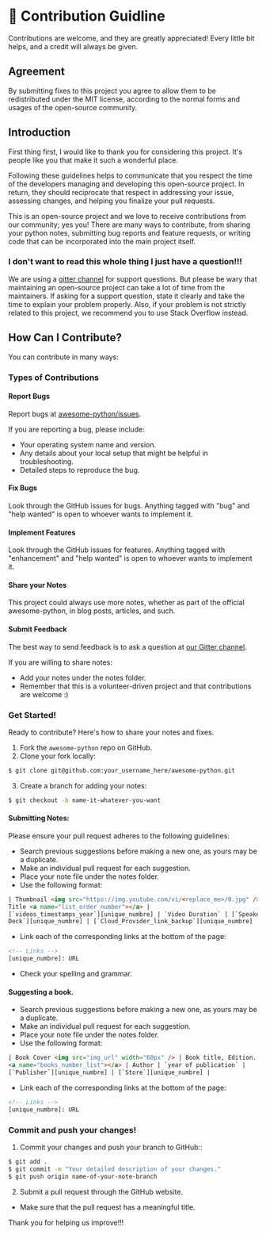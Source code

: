 # 📝 Contribution Guidline

Contributions are welcome, and they are greatly appreciated! Every little bit helps, and a credit will always be given.

## Agreement

By submitting fixes to this project you agree to allow them to be redistributed under the MIT license, according to the normal forms and usages of the open-source community.

## Introduction

First thing first, I would like to thank you for considering this project. It's people like you that make it such a wonderful place.

Following these guidelines helps to communicate that you respect the time of the developers managing and developing this open-source project. In return, they should reciprocate that respect in addressing your issue, assessing changes, and helping you finalize your pull requests.

This is an open-source project and we love to receive contributions from our community; yes you! There are many ways to contribute, from sharing your python notes, submitting bug reports and feature requests, or writing code that can be incorporated into the main project itself.

### I don't want to read this whole thing I just have a question!!!

We are using a [gitter channel][01] for support questions. But please be wary that maintaining an open-source project can take a lot of time from the maintainers. If asking for a support question, state it clearly and take the time to explain your problem properly. Also, if your problem is not strictly related to this project, we recommend you to use Stack Overflow instead.

## How Can I Contribute?

You can contribute in many ways:

### Types of Contributions

#### Report Bugs

Report bugs at [awesome-python/issues][02].

If you are reporting a bug, please include:

- Your operating system name and version.
- Any details about your local setup that might be helpful in troubleshooting.
- Detailed steps to reproduce the bug.

#### Fix Bugs

Look through the GitHub issues for bugs. Anything tagged with "bug" and "help
wanted" is open to whoever wants to implement it.

#### Implement Features

Look through the GitHub issues for features. Anything tagged with "enhancement"
and "help wanted" is open to whoever wants to implement it.

#### Share your Notes

This project could always use more notes, whether as part of the official
awesome-python, in blog posts, articles, and such.

#### Submit Feedback

The best way to send feedback is to ask a question at [our Gitter channel][01].

If you are willing to share notes:

- Add your notes under the notes folder.
- Remember that this is a volunteer-driven project and that contributions are welcome :)

### Get Started!

Ready to contribute? Here's how to share your notes and fixes.

1. Fork the `awesome-python` repo on GitHub.
2. Clone your fork locally:

```bash
$ git clone git@github.com:your_username_here/awesome-python.git
```

3. Create a branch for adding your notes:

```bash
$ git checkout -b name-it-whatever-you-want
```

#### Submitting Notes:

Please ensure your pull request adheres to the following guidelines:

- Search previous suggestions before making a new one, as yours may be a duplicate.
- Make an individual pull request for each suggestion.
- Place your note file under the notes folder.
- Use the following format:

```html
| Thumbnail <img src="https://img.youtube.com/vi/<replace_me>/0.jpg" /> | Video
Title <a name="list_order_number"></a> |
[`videos_timestamps_year`][unique_numbre] | `Video Duration` | [`Speaker Slides
Deck`][unique_numbre] | [`Cloud_Provider_link_backup`][unique_numbre] |
```

- Link each of the corresponding links at the bottom of the page:

```html
<!-- Links -->
[unique_numbre]: URL
```

- Check your spelling and grammar.

#### Suggesting a book.

- Search previous suggestions before making a new one, as yours may be a duplicate.
- Make an individual pull request for each suggestion.
- Place your note file under the notes folder.
- Use the following format:

```html
| Book Cover <img src="img_url" width="60px" /> | Book title, Edition.
<a name="books_number_list"></a> | Author | `year of publication` |
[`Publisher`][unique_numbre] | [`Store`][unique_numbre] |
```

- Link each of the corresponding links at the bottom of the page:

```html
<!-- Links -->
[unique_numbre]: URL
```

### Commit and push your changes!

1. Commit your changes and push your branch to GitHub::

```bash
$ git add .
$ git commit -m "Your detailed description of your changes."
$ git push origin name-of-your-note-branch
```

2. Submit a pull request through the GitHub website.

- Make sure that the pull request has a meaningful title.

Thank you for helping us improve!!!

<!-- links -->

[01]: https://gitter.im/awesome-pycon/community
[02]: https://github.com/Harmouch101/awesome-python/issues
